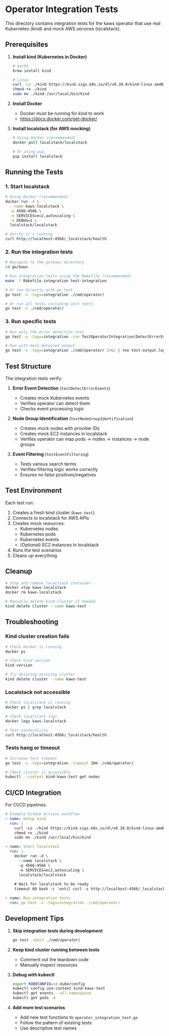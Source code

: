 # Operator Integration Tests

This directory contains integration tests for the kaws operator that use real Kubernetes (kind) and mock AWS services (localstack).

## Prerequisites

1. **Install kind (Kubernetes in Docker)**
   ```bash
   # macOS
   brew install kind
   
   # Linux
   curl -Lo ./kind https://kind.sigs.k8s.io/dl/v0.20.0/kind-linux-amd64
   chmod +x ./kind
   sudo mv ./kind /usr/local/bin/kind
   ```

2. **Install Docker**
   - Docker must be running for kind to work
   - https://docs.docker.com/get-docker/

3. **Install localstack (for AWS mocking)**
   ```bash
   # Using Docker (recommended)
   docker pull localstack/localstack
   
   # Or using pip
   pip install localstack
   ```

## Running the Tests

### 1. Start localstack

```bash
# Using Docker (recommended)
docker run -d \
  --name kaws-localstack \
  -p 4566:4566 \
  -e SERVICES=ec2,autoscaling \
  -e DEBUG=1 \
  localstack/localstack

# Verify it's running
curl http://localhost:4566/_localstack/health
```

### 2. Run the integration tests

```bash
# Navigate to the go/kaws directory
cd go/kaws

# Run integration tests using the Makefile (recommended)
make -f Makefile.integration test-integration

# Or run directly with go test
go test -v -tags=integration ./cmd/operator/

# Or run all tests including unit tests
go test -v ./cmd/operator/
```

### 3. Run specific tests

```bash
# Run only the error detection test
go test -v -tags=integration -run TestOperatorIntegration/DetectErrorEvents ./cmd/operator/

# Run with more detailed output
go test -v -tags=integration ./cmd/operator/ 2>&1 | tee test-output.log
```

## Test Structure

The integration tests verify:

1. **Error Event Detection** (`testDetectErrorEvents`)
   - Creates mock Kubernetes events
   - Verifies operator can detect them
   - Checks event processing logic

2. **Node Group Identification** (`testNodeGroupIdentification`)
   - Creates mock nodes with provider IDs
   - Creates mock EC2 instances in localstack
   - Verifies operator can map pods → nodes → instances → node groups

3. **Event Filtering** (`testEventFiltering`)
   - Tests various search terms
   - Verifies filtering logic works correctly
   - Ensures no false positives/negatives

## Test Environment

Each test run:

1. Creates a fresh kind cluster (`kaws-test`)
2. Connects to localstack for AWS APIs
3. Creates mock resources:
   - Kubernetes nodes
   - Kubernetes pods
   - Kubernetes events
   - (Optional) EC2 instances in localstack
4. Runs the test scenarios
5. Cleans up everything

## Cleanup

```bash
# Stop and remove localstack container
docker stop kaws-localstack
docker rm kaws-localstack

# Manually delete kind cluster if needed
kind delete cluster --name kaws-test
```

## Troubleshooting

### Kind cluster creation fails

```bash
# Check Docker is running
docker ps

# Check kind version
kind version

# Try deleting existing cluster
kind delete cluster --name kaws-test
```

### Localstack not accessible

```bash
# Check localstack is running
docker ps | grep localstack

# Check localstack logs
docker logs kaws-localstack

# Test connectivity
curl http://localhost:4566/_localstack/health
```

### Tests hang or timeout

```bash
# Increase test timeout
go test -v -tags=integration -timeout 10m ./cmd/operator/

# Check cluster is accessible
kubectl --context kind-kaws-test get nodes
```

## CI/CD Integration

For CI/CD pipelines:

```yaml
# Example GitHub Actions workflow
- name: Setup kind
  run: |
    curl -Lo ./kind https://kind.sigs.k8s.io/dl/v0.20.0/kind-linux-amd64
    chmod +x ./kind
    sudo mv ./kind /usr/local/bin/kind

- name: Start localstack
  run: |
    docker run -d \
      --name localstack \
      -p 4566:4566 \
      -e SERVICES=ec2,autoscaling \
      localstack/localstack
    
    # Wait for localstack to be ready
    timeout 60 bash -c 'until curl -s http://localhost:4566/_localstack/health; do sleep 1; done'

- name: Run integration tests
  run: go test -v -tags=integration ./cmd/operator/
```

## Development Tips

1. **Skip integration tests during development**
   ```bash
   go test -short ./cmd/operator/
   ```

2. **Keep kind cluster running between tests**
   - Comment out the teardown code
   - Manually inspect resources

3. **Debug with kubectl**
   ```bash
   export KUBECONFIG=~/.kube/config
   kubectl config use-context kind-kaws-test
   kubectl get events --all-namespaces
   kubectl get pods -A
   ```

4. **Add more test scenarios**
   - Add new test functions to `operator_integration_test.go`
   - Follow the pattern of existing tests
   - Use descriptive test names

